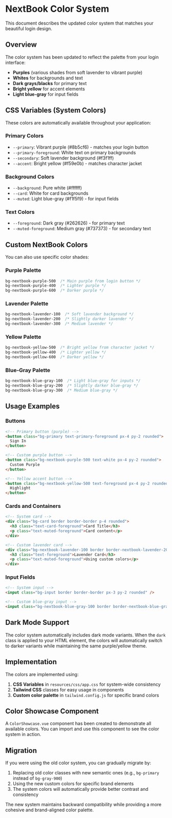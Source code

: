 # NextBook Color System

This document describes the updated color system that matches your beautiful login design.

## Overview

The color system has been updated to reflect the palette from your login interface:
- **Purples** (various shades from soft lavender to vibrant purple)
- **Whites** for backgrounds and text
- **Dark grays/blacks** for primary text
- **Bright yellow** for accent elements
- **Light blue-gray** for input fields

## CSS Variables (System Colors)

These colors are automatically available throughout your application:

### Primary Colors
- `--primary`: Vibrant purple (#8b5cf6) - matches your login button
- `--primary-foreground`: White text on primary backgrounds
- `--secondary`: Soft lavender background (#f3f1ff)
- `--accent`: Bright yellow (#f59e0b) - matches character jacket

### Background Colors
- `--background`: Pure white (#ffffff)
- `--card`: White for card backgrounds
- `--muted`: Light blue-gray (#f1f5f9) - for input fields

### Text Colors
- `--foreground`: Dark gray (#262626) - for primary text
- `--muted-foreground`: Medium gray (#737373) - for secondary text

## Custom NextBook Colors

You can also use specific color shades:

### Purple Palette
```css
bg-nextbook-purple-500  /* Main purple from login button */
bg-nextbook-purple-400  /* Lighter purple */
bg-nextbook-purple-600  /* Darker purple */
```

### Lavender Palette
```css
bg-nextbook-lavender-100  /* Soft lavender background */
bg-nextbook-lavender-200  /* Slightly darker lavender */
bg-nextbook-lavender-300  /* Medium lavender */
```

### Yellow Palette
```css
bg-nextbook-yellow-500  /* Bright yellow from character jacket */
bg-nextbook-yellow-400  /* Lighter yellow */
bg-nextbook-yellow-600  /* Darker yellow */
```

### Blue-Gray Palette
```css
bg-nextbook-blue-gray-100  /* Light blue-gray for inputs */
bg-nextbook-blue-gray-200  /* Slightly darker blue-gray */
bg-nextbook-blue-gray-300  /* Medium blue-gray */
```

## Usage Examples

### Buttons
```html
<!-- Primary button (purple) -->
<button class="bg-primary text-primary-foreground px-4 py-2 rounded">
  Sign In
</button>

<!-- Custom purple button -->
<button class="bg-nextbook-purple-500 text-white px-4 py-2 rounded">
  Custom Purple
</button>

<!-- Yellow accent button -->
<button class="bg-nextbook-yellow-500 text-foreground px-4 py-2 rounded">
  Highlight
</button>
```

### Cards and Containers
```html
<!-- System card -->
<div class="bg-card border border-border p-4 rounded">
  <h3 class="text-card-foreground">Card Title</h3>
  <p class="text-muted-foreground">Card content</p>
</div>

<!-- Custom lavender card -->
<div class="bg-nextbook-lavender-100 border border-nextbook-lavender-200 p-4 rounded">
  <h3 class="text-foreground">Lavender Card</h3>
  <p class="text-muted-foreground">Using custom colors</p>
</div>
```

### Input Fields
```html
<!-- System input -->
<input class="bg-input border border-border px-3 py-2 rounded" />

<!-- Custom blue-gray input -->
<input class="bg-nextbook-blue-gray-100 border border-nextbook-blue-gray-200 px-3 py-2 rounded" />
```

## Dark Mode Support

The color system automatically includes dark mode variants. When the `dark` class is applied to your HTML element, the colors will automatically switch to darker variants while maintaining the same purple/yellow theme.

## Implementation

The colors are implemented using:
1. **CSS Variables** in `resources/css/app.css` for system-wide consistency
2. **Tailwind CSS** classes for easy usage in components
3. **Custom color palette** in `tailwind.config.js` for specific brand colors

## Color Showcase Component

A `ColorShowcase.vue` component has been created to demonstrate all available colors. You can import and use this component to see the color system in action.

## Migration

If you were using the old color system, you can gradually migrate by:
1. Replacing old color classes with new semantic ones (e.g., `bg-primary` instead of `bg-gray-900`)
2. Using the new custom colors for specific brand elements
3. The system colors will automatically provide better contrast and consistency

The new system maintains backward compatibility while providing a more cohesive and brand-aligned color palette.
